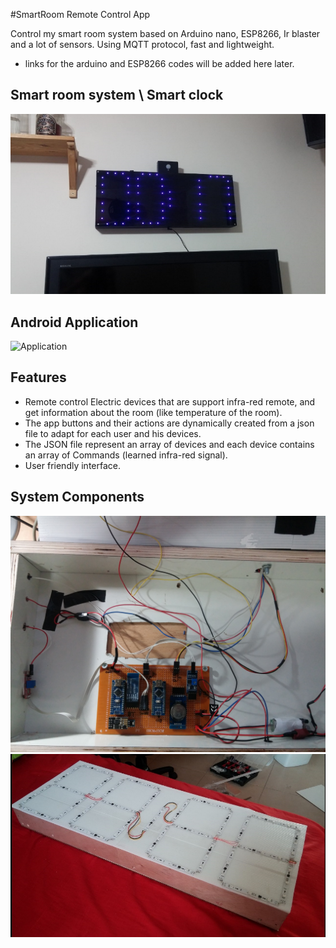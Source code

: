 #SmartRoom Remote Control App

Control my smart room system based on Arduino nano, ESP8266, Ir blaster and a lot of sensors.
Using MQTT protocol, fast and lightweight.
* links for the arduino and ESP8266 codes will be added here later.

## Smart room system \ Smart clock
![SmartClock](readme_images/clock_external.jpg)  

## Android Application
![Application](readme_images/app.jpg)

## Features
* Remote control Electric devices that are support infra-red remote, and get information about the room (like temperature of the room).
* The app buttons and their actions are dynamically created from a json file to adapt for each user and his devices. 
* The JSON file represent an array of devices and each device contains an array of Commands (learned infra-red signal).
* User friendly interface.  

## System Components
![SystemComponents](readme_images/circuit.jpg)
![SystemComponents](readme_images/7segment_strip.jpg)


